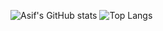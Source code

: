 ![Asif's GitHub stats](https://github-readme-stats.vercel.app/api?username=asiftm&show_icons=true&theme=noctis_minimus)
![Top Langs](https://github-readme-stats.vercel.app/api/top-langs/?username=asiftm&layout=compact)



